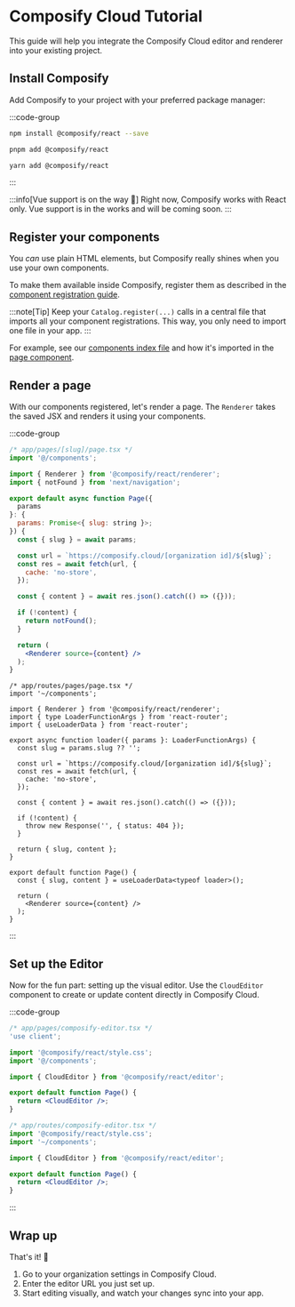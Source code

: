 # Composify Cloud Tutorial

This guide will help you integrate the Composify Cloud editor and renderer into your existing project.

## Install Composify

Add Composify to your project with your preferred package manager:

:::code-group
```bash [npm]
npm install @composify/react --save
```

```bash [pnpm]
pnpm add @composify/react
```

```bash [yarn]
yarn add @composify/react
```
:::

:::info[Vue support is on the way 🚀]
Right now, Composify works with React only. Vue support is in the works and will be coming soon.
:::

## Register your components

You _can_ use plain HTML elements, but Composify really shines when you use your own components.

To make them available inside Composify, register them as described in the [component registration guide](/docs/catalog#registering-a-component).

:::note[Tip]
Keep your `Catalog.register(...)` calls in a central file that imports all your component registrations. This way, you only need to import one file in your app.
:::

For example, see our [components index file](https://github.com/composify-js/composify/blob/main/examples/nextjs/components/index.ts) and how it's imported in the [page component](https://github.com/composify-js/composify/blob/main/examples/nextjs/app/%5Bslug%5D/page.tsx#L1).

## Render a page

With our components registered, let's render a page. The `Renderer` takes the saved JSX and renders it using your components.

:::code-group
```jsx showLineNumbers [Next.js]
/* app/pages/[slug]/page.tsx */
import '@/components';

import { Renderer } from '@composify/react/renderer';
import { notFound } from 'next/navigation';

export default async function Page({
  params
}: {
  params: Promise<{ slug: string }>;
}) {
  const { slug } = await params;

  const url = `https://composify.cloud/[organization id]/${slug}`;
  const res = await fetch(url, {
    cache: 'no-store',
  });

  const { content } = await res.json().catch(() => ({}));

  if (!content) {
    return notFound();
  }

  return (
    <Renderer source={content} />
  );
}
```

```tsx showLineNumbers [React Router]
/* app/routes/pages/page.tsx */
import '~/components';

import { Renderer } from '@composify/react/renderer';
import { type LoaderFunctionArgs } from 'react-router';
import { useLoaderData } from 'react-router';

export async function loader({ params }: LoaderFunctionArgs) {
  const slug = params.slug ?? '';

  const url = `https://composify.cloud/[organization id]/${slug}`;
  const res = await fetch(url, {
    cache: 'no-store',
  });

  const { content } = await res.json().catch(() => ({}));

  if (!content) {
    throw new Response('', { status: 404 });
  }

  return { slug, content };
}

export default function Page() {
  const { slug, content } = useLoaderData<typeof loader>();

  return (
    <Renderer source={content} />
  );
}
```
:::

## Set up the Editor

Now for the fun part: setting up the visual editor. Use the `CloudEditor` component to create or update content directly in Composify Cloud.

:::code-group
```jsx showLineNumbers [Next.js]
/* app/pages/composify-editor.tsx */
'use client';

import '@composify/react/style.css';
import '@/components';

import { CloudEditor } from '@composify/react/editor';

export default function Page() {
  return <CloudEditor />;
}
```

```jsx showLineNumbers [React Router]
/* app/routes/composify-editor.tsx */
import '@composify/react/style.css';
import '~/components';

import { CloudEditor } from '@composify/react/editor';

export default function Page() {
  return <CloudEditor />;
}
```
:::

## Wrap up

That's it! 🎉

1. Go to your organization settings in Composify Cloud.
2. Enter the editor URL you just set up.
3. Start editing visually, and watch your changes sync into your app.

